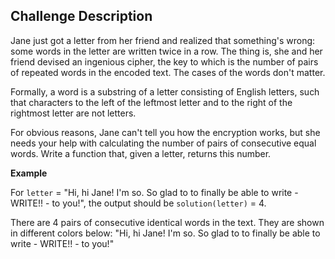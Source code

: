 ## Challenge Description

Jane just got a letter from her friend and realized that something's wrong: some words in the letter are written twice in a row. The thing is, she and her friend devised an ingenious cipher, the key to which is the number of pairs of repeated words in the encoded text. The cases of the words don't matter.

Formally, a word is a substring of a letter consisting of English letters, such that characters to the left of the leftmost letter and to the right of the rightmost letter are not letters.

For obvious reasons, Jane can't tell you how the encryption works, but she needs your help with calculating the number of pairs of consecutive equal words. Write a function that, given a letter, returns this number.

**Example**

For `letter` = "Hi, hi Jane! I'm so. So glad to to finally be able to write - WRITE!! - to you!",
the output should be
`solution(letter)` = 4.

There are 4 pairs of consecutive identical words in the text. They are shown in different colors below:
"Hi, hi Jane! I'm so. So glad to to finally be able to write - WRITE!! - to you!"
